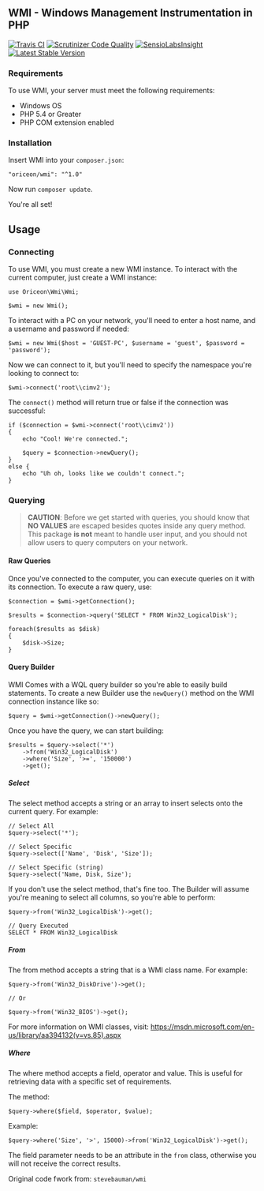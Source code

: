 ## WMI - Windows Management Instrumentation in PHP

[![Travis CI](https://img.shields.io/travis/oriceon/wmi.svg?style=flat-square)](https://travis-ci.org/oriceon/wmi)
[![Scrutinizer Code Quality](https://img.shields.io/scrutinizer/g/oriceon/wmi.svg?style=flat-square)](https://scrutinizer-ci.com/g/oriceon/wmi/?branch=master)
[![SensioLabsInsight](https://img.shields.io/sensiolabs/i/eb72d3fd-7464-41f1-928b-be774eb9e697.svg?style=flat-square)](https://insight.sensiolabs.com/projects/eb72d3fd-7464-41f1-928b-be774eb9e697)
[![Latest Stable Version](https://img.shields.io/packagist/v/oriceon/wmi.svg?style=flat-square)](https://packagist.org/packages/oriceon/wmi)

### Requirements

To use WMI, your server must meet the following requirements:

- Windows OS
- PHP 5.4 or Greater
- PHP COM extension enabled

### Installation

Insert WMI into your `composer.json`:

    "oriceon/wmi": "^1.0"
    
Now run `composer update`.

You're all set!

## Usage

### Connecting

To use WMI, you must create a new WMI instance. To interact with the current computer, just create a WMI instance:
    
    use Oriceon\Wmi\Wmi;
    
    $wmi = new Wmi();

To interact with a PC on your network, you'll need to enter a host name, and a username and password if needed:

    $wmi = new Wmi($host = 'GUEST-PC', $username = 'guest', $password = 'password');

Now we can connect to it, but you'll need to specify the namespace you're looking to connect to:

    $wmi->connect('root\\cimv2');

The `connect()` method will return true or false if the connection was successful:

    if ($connection = $wmi->connect('root\\cimv2'))
    {
        echo "Cool! We're connected.";
        
        $query = $connection->newQuery();
    }
    else {
        echo "Uh oh, looks like we couldn't connect.";
    }
    
### Querying

> **CAUTION**: Before we get started with queries, you should know that **NO VALUES** are escaped besides quotes inside
> any query method. This package **is not** meant to handle user input, and you should not allow users to query computers
on your network.

#### Raw Queries

Once you've connected to the computer, you can execute queries on it with its connection. To execute a raw query, use:

    $connection = $wmi->getConnection();
    
    $results = $connection->query('SELECT * FROM Win32_LogicalDisk');

    foreach($results as $disk)
    {
        $disk->Size;
    }

#### Query Builder

WMI Comes with a WQL query builder so you're able to easily build statements. To create a new Builder use the `newQuery()`
method on the WMI connection instance like so:

    $query = $wmi->getConnection()->newQuery();
    
Once you have the query, we can start building:

    $results = $query->select('*')
        ->from('Win32_LogicalDisk')
        ->where('Size', '>=', '150000')
        ->get();
    

##### Select

The select method accepts a string or an array to insert selects onto the current query. For example:

    // Select All
    $query->select('*');
    
    // Select Specific
    $query->select(['Name', 'Disk', 'Size']);
    
    // Select Specific (string)
    $query->select('Name, Disk, Size');
    
If you don't use the select method, that's fine too. The Builder will
assume you're meaning to select all columns, so you're able to perform:

    $query->from('Win32_LogicalDisk')->get();
    
    // Query Executed
    SELECT * FROM Win32_LogicalDisk

##### From

The from method accepts a string that is a WMI class name. For example:

    $query->from('Win32_DiskDrive')->get();
    
    // Or
    
    $query->from('Win32_BIOS')->get();

For more information on WMI classes, visit: https://msdn.microsoft.com/en-us/library/aa394132(v=vs.85).aspx

##### Where

The where method accepts a field, operator and value. This is useful for retrieving data with a specific set of requirements.

The method:

    $query->where($field, $operator, $value);

Example:

    $query->where('Size', '>', 15000)->from('Win32_LogicalDisk')->get();

The field parameter needs to be an attribute in the `from` class, otherwise you will not receive the correct results.

Original code fwork from: ```stevebauman/wmi```